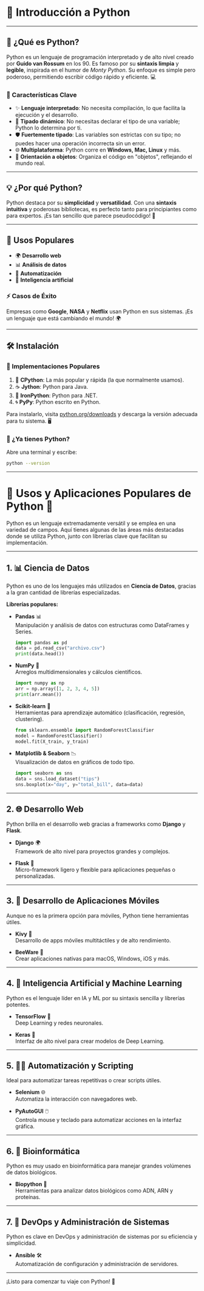 # 🚀 Introducción a Python

---

## 🐍 ¿Qué es Python?

Python es un lenguaje de programación interpretado y de alto nivel creado por **Guido van Rossum** en los 90. Es famoso por su **sintaxis limpia** y **legible**, inspirada en el humor de *Monty Python*. Su enfoque es simple pero poderoso, permitiendo escribir código rápido y eficiente. 💻

### 🔎 Características Clave

- ✨ **Lenguaje interpretado**: No necesita compilación, lo que facilita la ejecución y el desarrollo.
- 🔄 **Tipado dinámico**: No necesitas declarar el tipo de una variable; Python lo determina por ti.
- 🛡️ **Fuertemente tipado**: Las variables son estrictas con su tipo; no puedes hacer una operación incorrecta sin un error.
- 🌐 **Multiplataforma**: Python corre en **Windows, Mac, Linux** y más.
- 🧩 **Orientación a objetos**: Organiza el código en "objetos", reflejando el mundo real.

---

## 💡 ¿Por qué Python?

Python destaca por su **simplicidad** y **versatilidad**. Con una **sintaxis intuitiva** y poderosas bibliotecas, es perfecto tanto para principiantes como para expertos. ¡Es tan sencillo que parece pseudocódigo! 🌱

---

## 🌟 Usos Populares

- 🌍 **Desarrollo web**
- 📊 **Análisis de datos**
- 🤖 **Automatización**
- 🧠 **Inteligencia artificial**

### ⚡ Casos de Éxito

Empresas como **Google**, **NASA** y **Netflix** usan Python en sus sistemas. ¡Es un lenguaje que está cambiando el mundo! 🌍

---

## 🛠️ Instalación

### 🔢 Implementaciones Populares

1. 🐍 **CPython**: La más popular y rápida (la que normalmente usamos).
2. ☕ **Jython**: Python para Java.
3. 🏢 **IronPython**: Python para .NET.
4. 🌀 **PyPy**: Python escrito en Python.

Para instalarlo, visita [python.org/downloads](https://www.python.org/downloads) y descarga la versión adecuada para tu sistema. 🖥️

### 🧐 ¿Ya tienes Python?

Abre una terminal y escribe:

```bash
python --version
```

---

# 🚀 Usos y Aplicaciones Populares de Python 🐍

Python es un lenguaje extremadamente versátil y se emplea en una variedad de campos. Aquí tienes algunas de las áreas más destacadas donde se utiliza Python, junto con librerías clave que facilitan su implementación.

---

## 1. 📊 Ciencia de Datos

Python es uno de los lenguajes más utilizados en **Ciencia de Datos**, gracias a la gran cantidad de librerías especializadas.

**Librerías populares:**

- **Pandas** 📊  
  Manipulación y análisis de datos con estructuras como DataFrames y Series.  
  ```python
  import pandas as pd
  data = pd.read_csv("archivo.csv")
  print(data.head())
  ```

- **NumPy** 🔢  
  Arreglos multidimensionales y cálculos científicos.  
  ```python
  import numpy as np
  arr = np.array([1, 2, 3, 4, 5])
  print(arr.mean())
  ```

- **Scikit-learn** 🤖  
  Herramientas para aprendizaje automático (clasificación, regresión, clustering).  
  ```python
  from sklearn.ensemble import RandomForestClassifier
  model = RandomForestClassifier()
  model.fit(X_train, y_train)
  ```

- **Matplotlib & Seaborn** 📉  
  Visualización de datos en gráficos de todo tipo.  
  ```python
  import seaborn as sns
  data = sns.load_dataset("tips")
  sns.boxplot(x="day", y="total_bill", data=data)
  ```

---

## 2. 🌐 Desarrollo Web

Python brilla en el desarrollo web gracias a frameworks como **Django** y **Flask**.

- **Django** 🌍  
  Framework de alto nivel para proyectos grandes y complejos.

- **Flask** 🧪  
  Micro-framework ligero y flexible para aplicaciones pequeñas o personalizadas.

---

## 3. 📱 Desarrollo de Aplicaciones Móviles

Aunque no es la primera opción para móviles, Python tiene herramientas útiles.

- **Kivy** 📲  
  Desarrollo de apps móviles multitáctiles y de alto rendimiento.

- **BeeWare** 🐝  
  Crear aplicaciones nativas para macOS, Windows, iOS y más.

---

## 4. 🤖 Inteligencia Artificial y Machine Learning

Python es el lenguaje líder en IA y ML por su sintaxis sencilla y librerías potentes.

- **TensorFlow** 🧠  
  Deep Learning y redes neuronales.

- **Keras** 🧠  
  Interfaz de alto nivel para crear modelos de Deep Learning.

---

## 5. 🧑‍💻 Automatización y Scripting

Ideal para automatizar tareas repetitivas o crear scripts útiles.

- **Selenium** 🌐  
  Automatiza la interacción con navegadores web.

- **PyAutoGUI** 🖱️  
  Controla mouse y teclado para automatizar acciones en la interfaz gráfica.

---

## 6. 🧬 Bioinformática

Python es muy usado en bioinformática para manejar grandes volúmenes de datos biológicos.

- **Biopython** 🧬  
  Herramientas para analizar datos biológicos como ADN, ARN y proteínas.

---

## 7. 🔧 DevOps y Administración de Sistemas

Python es clave en DevOps y administración de sistemas por su eficiencia y simplicidad.

- **Ansible** 🛠️  
  Automatización de configuración y administración de servidores.

---

¡Listo para comenzar tu viaje con Python! 🚀